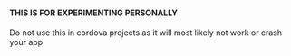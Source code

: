 
#### THIS IS FOR EXPERIMENTING PERSONALLY
Do not use this in cordova projects as it will most likely not work or crash your app 

